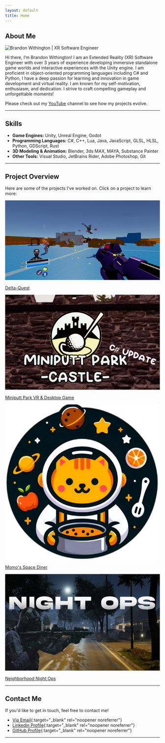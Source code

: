 ```yaml
---
layout: default
title: Home
---
```


## About Me

 <img src="{{ site.baseurl }}/assets/images/Me.jpg" alt="Brandon Withington | XR Software Engineer" class="header-image">

Hi there, I’m Brandon Withington! I am an Extended Reality (XR) Software Engineer with over 3 years of experience developing immersive standalone game worlds and interactive experiences with the Unity engine. I am proficient in object-oriented programming languages including C# and Python, I have a deep passion for learning and innovation in game development and virtual reality. I am known for my self-motivation, enthusiasm, and dedication. I strive to craft compelling gameplay and unforgettable moments!

Please check out my [YouTube](https://www.youtube.com/@_Brandev) channel to see how my projects evolve.

---

## Skills

- **Game Engines:** Unity, Unreal Engine, Godot
- **Programming Languages:** C#, C++, Lua, Java, JavaScript, GLSL, HLSL, Python, GDScript, Rust
- **3D Modeling & Animation:** Blender, 3ds MAX, MAYA, Substance Painter
- **Other Tools:** Visual Studio, JetBrains Rider, Adobe Photoshop, Git

---

## Project Overview

Here are some of the projects I've worked on. Click on a project to learn more:

<div class="project-grid">
    <div class="project">
        <a href="{{ site.baseurl }}/projects/Delta-Quest">
            <img src="assets/images/project1_4.jpg" alt="Project 1">
            <p>Delta-Quest</p>
        </a>
    </div>
    <div class="project">
        <a href="{{ site.baseurl }}/projects/MiniPutt">
            <img src="assets/images/project2.jpg" alt="Project 2">
            <p>Miniputt Park VR & Desktop Game</p>
        </a>
    </div>
        <div class="project">
        <a href="{{ site.baseurl }}/projects/Space-Diner">
            <img src="assets/images/Momo.png" alt="Project 4">
            <p>Momo's Space Diner</p>
        </a>
    </div>
    <div class="project">
        <a href="{{ site.baseurl }}/projects/Night-Ops">
            <img src="assets/images/NightOps_1.jpg" alt="Project 4">
            <p>Neighborhood Night Ops</p>
        </a>
    </div>
    <!-- Add more projects as needed -->
</div>

---


## Contact Me

If you'd like to get in touch, feel free to contact me!

- [<i class="fas fa-envelope" style="color: black;"></i> Via Email](mailto:brandon.f.withington@gmail.com){:target="_blank" rel="noopener noreferrer"}
- [<i class="fab fa-linkedin" style="color: black;"></i> Linkedin Profile](https://www.linkedin.com/in/brandon-withington/){:target="_blank" rel="noopener noreferrer"}
- [<i class="fab fa-github" style="color: black;"></i> GitHub Profile](https://github.com/BrandonW24){:target="_blank" rel="noopener noreferrer"}

---

<link rel="stylesheet" href="https://cdnjs.cloudflare.com/ajax/libs/font-awesome/6.0.0-beta3/css/all.min.css">